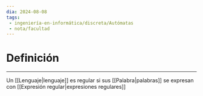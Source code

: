 ```yaml
---
dia: 2024-08-08
tags: 
 - ingeniería-en-informática/discreta/Autómatas
 - nota/facultad
---
```

# Definición
---
Un [[Lenguaje|lenguaje]] es regular si sus [[Palabra|palabras]] se expresan con [[Expresión regular|expresiones regulares]] 